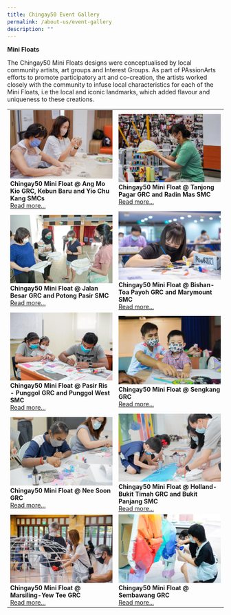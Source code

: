 ```yaml
---
title: Chingay50 Event Gallery
permalink: /about-us/event-gallery
description: ""
---
```

**Mini Floats**

The Chingay50 Mini Floats designs were conceptualised by local community artists, art groups and Interest Groups. As part of PAssionArts efforts to promote participatory art and co-creation, the artists worked closely with the community to infuse local characteristics for each of the Mini Floats, i.e the local and iconic landmarks, which added flavour and uniqueness to these creations.

<table width="100%" border="0">
        <tr>
            <td width="50%" style="border:0px;">
                <img src="/images/Event%20Gallery/chingay50-mini-float-@-ang-mo-kio-grc-kebun-baru-and-yio-chu-kang-smcs-2.jpeg" alt="@ Ang Mo Kio GRC, Kebun Baru and Yio Chu Kang SMCs" style="width:370px;height:auto;" />
                <br />
                <b>Chingay50 Mini Float @ Ang Mo Kio GRC, Kebun Baru and Yio Chu Kang SMCs</b><br/>
                <a href="/event-gallery/ang-mo-kio-grc-kebun-baru-and-yio-chu-kang-smcs">Read more...</a>
            </td>
            <td width="50%" style="border:0px;">
                <img src="/images/Event%20Gallery/chingay50-mini-float-@-tanjong-pagar-grc-and-radin-mas-smc-2.jpeg" alt="@ Tanjong Pagar GRC and Radin Mas SMC" style="width:370px;height:auto;" />
                <br />
                <b>Chingay50 Mini Float @ Tanjong Pagar GRC and Radin Mas SMC</b><br/>
                <a href="">Read more...</a>
            </td>
        </tr>
        <tr>
            <td width="50%" style="border:0px;">
                <img src="/images/Event%20Gallery/chingay50-mini-float-@-jalan-besar-grc-and-potong-pasir-smc-2.jpeg" alt="@ Jalan Besar GRC and Potong Pasir SMC" style="width:370px;height:auto;" /><br />
                <b>Chingay50 Mini Float @ Jalan Besar GRC and Potong Pasir SMC</b><br/>
                <a href="">Read more...</a>
            </td>
            <td width="50%" style="border:0px;">
                <img src="/images/Event%20Gallery/chingay50-mini-float-@-bishan-toa-payoh-grc-and-marymount-smc-2.jpeg" alt="@ Bishan-Toa Payoh GRC and Marymount SMC" style="width:370px;height:auto;" /><br />
                <b>Chingay50 Mini Float @ Bishan-Toa Payoh GRC and Marymount SMC</b><br/>
                <a href="">Read more...</a>
            </td>
        </tr>
        <tr>
            <td width="50%" style="border:0px;">
                <img src="/images/Event%20Gallery/chingay50-mini-float-@-pasir-ris---punggol-grc-and-punggol-west-smc-2.jpeg" alt="@ Pasir Ris - Punggol GRC and Punggol West SMC" style="width:370px;height:auto;" /><br />
                <b>Chingay50 Mini Float @ Pasir Ris - Punggol GRC and Punggol West SMC</b><br/>
                <a href="">Read more...</a>
            </td>
            <td width="50%" style="border:0px;">
                <img src="/images/Event%20Gallery/chingay50-mini-float-@-sengkang-grc-2.jpeg" alt="@ Sengkang GRC" style="width:370px;height:auto;" /><br />
                <b>Chingay50 Mini Float @ Sengkang GRC</b><br/>
                <a href="">Read more...</a>
            </td>
        </tr>
        <tr>
            <td width="50%" style="border:0px;">
                <img src="/images/Event%20Gallery/chingay50-mini-float-@-nee-soon-grc-2.jpeg" alt="@ Nee Soon GRC" style="width:370px;height:auto;" /><br />
                <b>Chingay50 Mini Float @ Nee Soon GRC</b><br/>
                <a href="">Read more...</a>
            </td>
            <td width="50%" style="border:0px;">
                <img src="/images/Event%20Gallery/chingay50-mini-float-@-holland-bukit-timah-grc-and-bukit-panjang-smc-2.jpeg" alt="@ Holland-Bukit Timah GRC and Bukit Panjang SMC" style="width:370px;height:auto;" /><br />
                <b>Chingay50 Mini Float @ Holland-Bukit Timah GRC and Bukit Panjang SMC</b><br/>
                <a href="">Read more...</a>
            </td>
        </tr>
        <tr>
            <td width="50%" style="border:0px;">
                <img src="/images/Event%20Gallery/chingay50-mini-float-@-marsiling-yew-tee-grc-2.jpeg" alt="@ Marsiling-Yew Tee GRC" style="width:370px;height:auto;" /><br />
                <b>Chingay50 Mini Float @ Marsiling-Yew Tee GRC</b><br/>
                <a href="">Read more...</a>
            </td>
            <td width="50%" style="border:0px;">
                <img src="/images/Event%20Gallery/chingay50-mini-float-@-sembawang-grc-2.jpeg" alt="@ Sembawang GRC" style="width:370px;height:auto;" /><br />
                <b>Chingay50 Mini Float @ Sembawang GRC</b><br/>
                <a href="">Read more...</a>
            </td>
        </tr>
    </table>